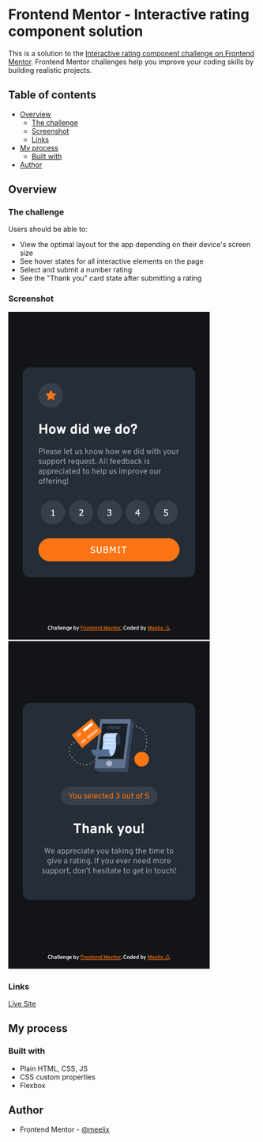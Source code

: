 # Frontend Mentor - Interactive rating component solution

This is a solution to the [Interactive rating component challenge on Frontend Mentor](https://www.frontendmentor.io/challenges/interactive-rating-component-koxpeBUmI). Frontend Mentor challenges help you improve your coding skills by building realistic projects. 

## Table of contents

- [Overview](#overview)
  - [The challenge](#the-challenge)
  - [Screenshot](#screenshot)
  - [Links](#links)
- [My process](#my-process)
  - [Built with](#built-with)
- [Author](#author)

## Overview

### The challenge

Users should be able to:

- View the optimal layout for the app depending on their device's screen size
- See hover states for all interactive elements on the page
- Select and submit a number rating
- See the "Thank you" card state after submitting a rating

### Screenshot

![](./screen1.png)
![](./screen2.png)

### Links

[Live Site](https://meelix.github.io/frontendmentor-advice-generator-app/)

## My process

### Built with

- Plain HTML, CSS, JS
- CSS custom properties
- Flexbox

## Author

- Frontend Mentor - [@meelix](https://www.frontendmentor.io/profile/meelix)
